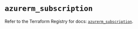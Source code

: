 # `azurerm_subscription`

Refer to the Terraform Registry for docs: [`azurerm_subscription`](https://registry.terraform.io/providers/hashicorp/azurerm/3.114.0/docs/resources/subscription).
